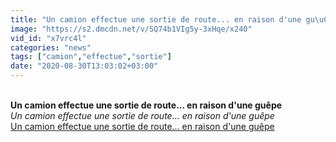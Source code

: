 ```yaml
---
title: "Un camion effectue une sortie de route... en raison d'une gu\u00eape"
image: "https://s2.dmcdn.net/v/SQ74b1VIg5y-3xHqe/x240"
vid_id: "x7vrc4l"
categories: "news"
tags: ["camion","effectue","sortie"]
date: "2020-08-30T13:03:02+03:00"
---
```

<br><b>Un camion effectue une sortie de route... en raison d'une guêpe</b><br> <i>Un camion effectue une sortie de route... en raison d'une guêpe</i><br> <u>Un camion effectue une sortie de route... en raison d'une guêpe</u>
